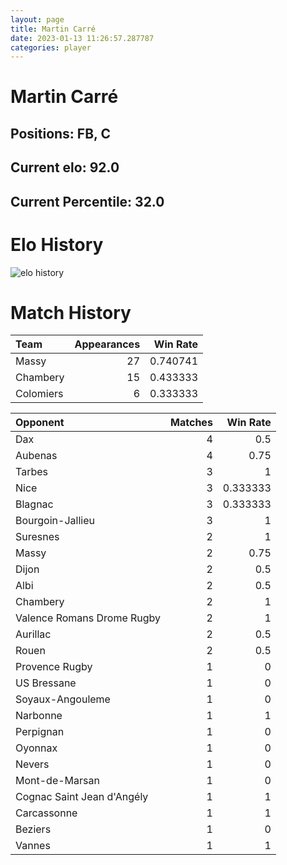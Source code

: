 ```yaml
---  
layout: page  
title: Martin Carré  
date: 2023-01-13 11:26:57.287787  
categories: player  
---
```

# Martin Carré

## Positions: FB, C

## Current elo: 92.0

## Current Percentile: 32.0

# Elo History


![elo history](history_MartinCarré.png)
# Match History


| Team      |   Appearances |   Win Rate |
|:----------|--------------:|-----------:|
| Massy     |            27 |   0.740741 |
| Chambery  |            15 |   0.433333 |
| Colomiers |             6 |   0.333333 |

| Opponent                   |   Matches |   Win Rate |
|:---------------------------|----------:|-----------:|
| Dax                        |         4 |   0.5      |
| Aubenas                    |         4 |   0.75     |
| Tarbes                     |         3 |   1        |
| Nice                       |         3 |   0.333333 |
| Blagnac                    |         3 |   0.333333 |
| Bourgoin-Jallieu           |         3 |   1        |
| Suresnes                   |         2 |   1        |
| Massy                      |         2 |   0.75     |
| Dijon                      |         2 |   0.5      |
| Albi                       |         2 |   0.5      |
| Chambery                   |         2 |   1        |
| Valence Romans Drome Rugby |         2 |   1        |
| Aurillac                   |         2 |   0.5      |
| Rouen                      |         2 |   0.5      |
| Provence Rugby             |         1 |   0        |
| US Bressane                |         1 |   0        |
| Soyaux-Angouleme           |         1 |   0        |
| Narbonne                   |         1 |   1        |
| Perpignan                  |         1 |   0        |
| Oyonnax                    |         1 |   0        |
| Nevers                     |         1 |   0        |
| Mont-de-Marsan             |         1 |   0        |
| Cognac Saint Jean d'Angély |         1 |   1        |
| Carcassonne                |         1 |   1        |
| Beziers                    |         1 |   0        |
| Vannes                     |         1 |   1        |